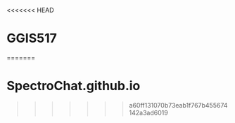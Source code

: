 <<<<<<< HEAD
# GGIS517

=======
# SpectroChat.github.io
>>>>>>> a60ff131070b73eab1f767b455674142a3ad6019

